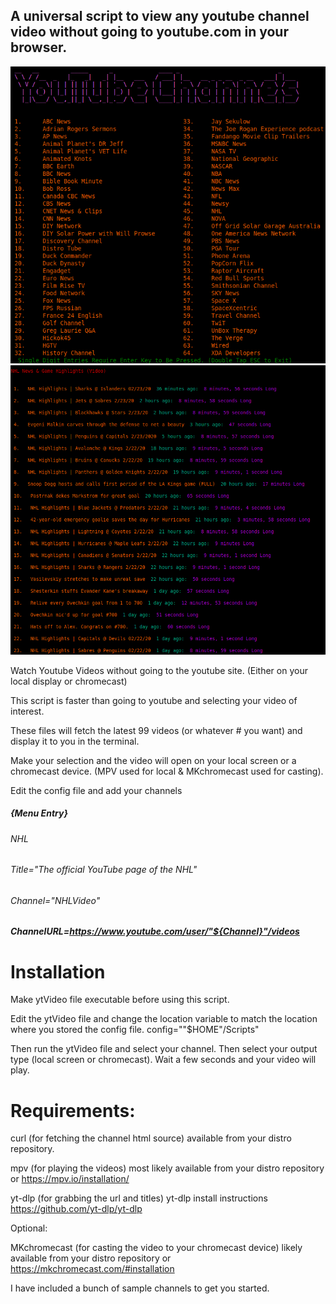 ## A universal script to view any youtube channel video without going to youtube.com in your browser.
![](ScreenShot1.png)
![](ScreenShot2.png)

Watch Youtube Videos without going to the youtube site. (Either on your local display or chromecast)


This script is faster than going to youtube and selecting your video of interest.


These files will fetch the latest 99 videos (or whatever # you want) and display it to you in the terminal.


Make your selection and the video will open on your local screen or a chromecast device. (MPV used for local & MKchromecast used for casting).

Edit the config file and add your channels

##### {Menu Entry}


###### NHL


###### Title="The official YouTube page of the NHL"


###### Channel="NHLVideo"


##### ChannelURL=https://www.youtube.com/user/"${Channel}"/videos




# Installation
Make ytVideo file executable before using this script.

Edit the ytVideo file and change the location variable to match the location where you stored the config file.
config=""$HOME"/Scripts"

Then run the ytVideo file and select your channel. Then select your output type (local screen or chromecast). Wait a few seconds and your video will play.

# Requirements:

curl (for fetching the channel html source) available from your distro repository.


mpv (for playing the videos) most likely available from your distro repository or https://mpv.io/installation/


yt-dlp (for grabbing the url and titles) yt-dlp install instructions https://github.com/yt-dlp/yt-dlp



Optional:


MKchromecast (for casting the video to your chromecast device) likely available from your distro repository or https://mkchromecast.com/#installation

I have included a bunch of sample channels to get you started.
